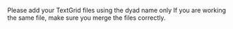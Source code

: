 Please add your TextGrid files using the dyad name only
If you are working the same file, make sure you merge the files correctly.
